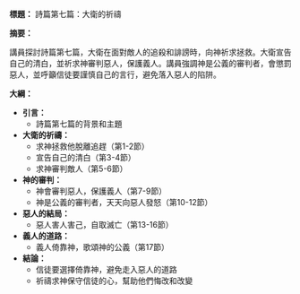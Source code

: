 **標題：** 詩篇第七篇：大衛的祈禱

**摘要：**

講員探討詩篇第七篇，大衛在面對敵人的追殺和誹謗時，向神祈求拯救。大衛宣告自己的清白，並祈求神審判惡人，保護義人。講員強調神是公義的審判者，會懲罰惡人，並呼籲信徒要謹慎自己的言行，避免落入惡人的陷阱。

**大綱：**

* **引言：**
    * 詩篇第七篇的背景和主題
* **大衛的祈禱：**
    * 求神拯救他脫離追趕（第1-2節）
    * 宣告自己的清白（第3-4節）
    * 求神審判敵人（第5-6節）
* **神的審判：**
    * 神會審判惡人，保護義人（第7-9節）
    * 神是公義的審判者，天天向惡人發怒（第10-12節）
* **惡人的結局：**
    * 惡人害人害己，自取滅亡（第13-16節）
* **義人的道路：**
    * 義人倚靠神，歌頌神的公義（第17節）
* **結論：**
    * 信徒要選擇倚靠神，避免走入惡人的道路
    * 祈禱求神保守信徒的心，幫助他們悔改和改變